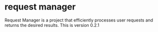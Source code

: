 # request manager 
Request Manager is a project that efficiently processes user requests and returns the desired results.
This is version 0.2.1

